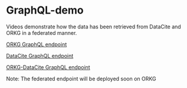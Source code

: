 # GraphQL-demo
Videos demonstrate how the data has been retrieved from DataCite and ORKG in a federated manner.

[ORKG GraphQL endpoint](https://www.dropbox.com/s/hoc8pndjlm4vdjm/ORKG-GraphQL.webm?dl=0)

[DataCite GraphQL endpoint](https://www.dropbox.com/s/acw90zxk6csz7s8/DataCite-GraphQL.webm?dl=0)

[ORKG-DataCite GraphQL endpoint](https://www.dropbox.com/s/ecptx6mnn6tcb5g/DataCite-ORKG%20federated%20endpoint.webm?dl=0)

Note: The federated endpoint will be deployed soon on ORKG